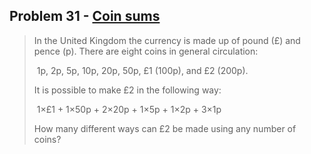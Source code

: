 ## Problem 31 - [Coin sums](https://projecteuler.net/problem=31)
>In the United Kingdom the currency is made up of pound (£) and pence (p). There are eight coins in general circulation:
>
>​		1p, 2p, 5p, 10p, 20p, 50p, £1 (100p), and £2 (200p).
>
>It is possible to make £2 in the following way:
>
>​		1×£1 + 1×50p + 2×20p + 1×5p + 1×2p + 3×1p
>
>How many different ways can £2 be made using any number of coins?

